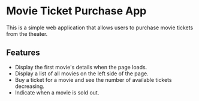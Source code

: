 # Movie Ticket Purchase App

This is a simple web application that allows users to purchase movie tickets from the theater.

## Features

- Display the first movie's details when the page loads.
- Display a list of all movies on the left side of the page.
- Buy a ticket for a movie and see the number of available tickets decreasing.
- Indicate when a movie is sold out.